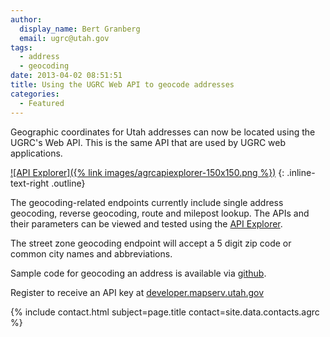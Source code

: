 ```yaml
---
author:
  display_name: Bert Granberg
  email: ugrc@utah.gov
tags:
  - address
  - geocoding
date: 2013-04-02 08:51:51
title: Using the UGRC Web API to geocode addresses
categories:
  - Featured
---
```


Geographic coordinates for Utah addresses can now be located using the UGRC's Web API. This is the same API that are used by UGRC web applications.

[![API Explorer]({% link images/agrcapiexplorer-150x150.png %})](https://api.mapserv.utah.gov)
{: .inline-text-right .outline}

The geocoding-related endpoints currently include single address geocoding, reverse geocoding, route and milepost lookup. The APIs and their parameters can be viewed and tested using the [API Explorer](https://api.mapserv.utah.gov).

The street zone geocoding endpoint will accept a 5 digit zip code or common city names and abbreviations.

Sample code for geocoding an address is available via [github](https://github.com/agrc/GeocodingSample).

Register to receive an API key at [developer.mapserv.utah.gov](https://developer.mapserv.utah.gov/AccountAccess)

{% include contact.html subject=page.title contact=site.data.contacts.agrc %}
